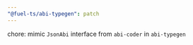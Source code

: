 ```yaml
---
"@fuel-ts/abi-typegen": patch
---
```


chore: mimic `JsonAbi` interface from `abi-coder` in `abi-typegen`
